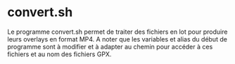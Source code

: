 # convert.sh
Le programme convert.sh permet de traiter des fichiers en lot pour produire leurs overlays en format MP4.
A noter que les variables et alias du début de programme sont à modifier et à adapter au chemin pour accéder à ces 
fichiers et au nom des fichiers GPX.
